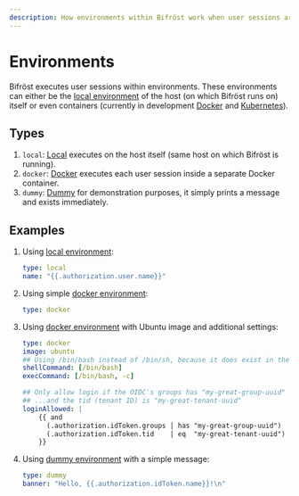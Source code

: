 ```yaml
---
description: How environments within Bifröst work when user sessions are executed.
---
```


# Environments

Bifröst executes user sessions within environments. These environments can either be the [local environment](local.md) of the host (on which Bifröst runs on) itself or even containers (currently in development [Docker](https://github.com/engity-com/bifroest/issues/11) and [Kubernetes](https://github.com/engity-com/bifroest/issues/12)).

## Types

1. `local`: [Local](local.md) executes on the host itself (same host on which Bifröst is running).
2. `docker`: [Docker](docker.md) executes each user session inside a separate Docker container.
3. `dummy`: [Dummy](dummy.md) for demonstration purposes, it simply prints a message and exists immediately.

## Examples

1. Using [local environment](local.md):
   ```yaml
   type: local
   name: "{{.authorization.user.name}}"
   ```
2. Using simple [docker environment](docker.md):
   ```yaml
   type: docker
   ```
3. Using [docker environment](docker.md) with Ubuntu image and additional settings:
   ```yaml
   type: docker
   image: ubuntu
   ## Using /bin/bash instead of /bin/sh, because it does exist in the image
   shellCommand: [/bin/bash]
   execCommand: [/bin/bash, -c]

   ## Only allow login if the OIDC's groups has "my-great-group-uuid"
   ## ...and the tid (tenant ID) is "my-great-tenant-uuid"
   loginAllowed: |
       {{ and
         (.authorization.idToken.groups | has "my-great-group-uuid")
         (.authorization.idToken.tid    | eq  "my-great-tenant-uuid")
       }}
   ```
4. Using [dummy environment](dummy.md) with a simple message:
   ```yaml
   type: dummy
   banner: "Hello, {{.authorization.idToken.name}}!\n"
   ```

